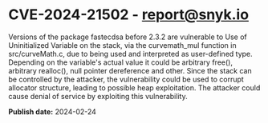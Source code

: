 # CVE-2024-21502 - report@snyk.io

Versions of the package fastecdsa before 2.3.2 are vulnerable to Use of Uninitialized Variable on the stack, via the curvemath_mul function in src/curveMath.c, due to being used and interpreted as user-defined type. Depending on the variable's actual value it could be arbitrary free(), arbitrary realloc(), null pointer dereference and other. Since the stack can be controlled by the attacker, the vulnerability could be used to corrupt allocator structure, leading to possible heap exploitation. The attacker could cause denial of service by exploiting this vulnerability.

**Publish date:** 2024-02-24
